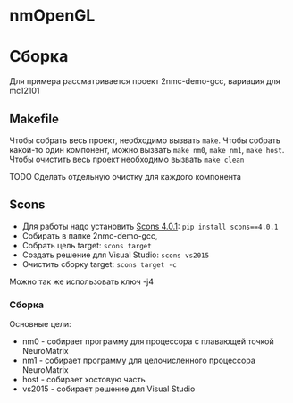 # nmOpenGL

# Сборка
Для примера рассматривается проект 2nmc-demo-gcc, вариация для mc12101

## Makefile 

Чтобы собрать весь проект, необходимо вызвать `make`. Чтобы собрать какой-то один компонент, можно вызвать `make nm0`, `make nm1`, `make host`. Чтобы очистить весь проект необходимо вызвать `make clean`

TODO
Сделать отдельную очистку для каждого компонента


## Scons 

- Для работы надо установить [Scons 4.0.1](https://www.scons.org/doc/production/HTML/scons-user.html#chap-build-install): `pip install scons==4.0.1`
- Собирать в папке 2nmc-demo-gcc,
- Собрать цель target: `scons target`
- Создать решение для Visual Studio: `scons vs2015`
- Очистить сборку target: `scons target -c`

Можно так же использовать ключ -j4

### Сборка

Основные цели:
- nm0 - собирает программу для процессора с плавающей точкой NeuroMatrix
- nm1 - собирает программу для целочисленного процессора NeuroMatrix
- host - собирает хостовую часть
- vs2015 - собирает решение для Visual Studio





